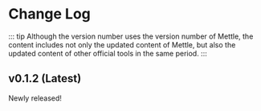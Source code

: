 # Change Log

::: tip
Although the version number uses the version number of Mettle, the content includes not only the updated content of Mettle, but also the updated content of other official tools in the same period.
:::

## v0.1.2 (Latest)

Newly released!
